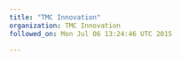 ```yaml
---
title: "TMC Innovation"
organization: TMC Innovation
followed_on: Mon Jul 06 13:24:46 UTC 2015

---
```

